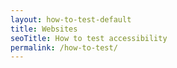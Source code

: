 ```yaml
---
layout: how-to-test-default
title: Websites
seoTitle: How to test accessibility
permalink: /how-to-test/
---
```

